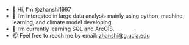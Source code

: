 - 👋 Hi, I’m @zhanshi1997
- 👀 I’m interested in large data analysis mainly using python, machine learning, and climate model developing.
- 🌱 I’m currently learning SQL and ArcGIS.
- 📫 Feel free to reach me by email: zhanshi@g.ucla.edu

<!---
zhanshi1997/zhanshi1997 is a ✨ special ✨ repository because its `README.md` (this file) appears on your GitHub profile.
You can click the Preview link to take a look at your changes.
--->
